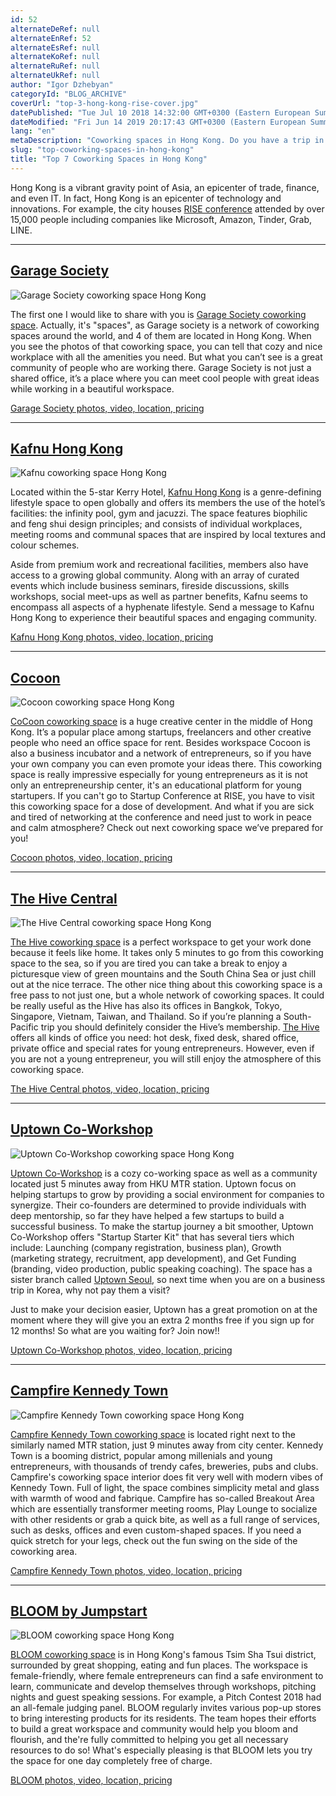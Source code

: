 ```yaml
---
id: 52
alternateDeRef: null
alternateEnRef: 52
alternateEsRef: null
alternateKoRef: null
alternateRuRef: null
alternateUkRef: null
author: "Igor Dzhebyan"
categoryId: "BLOG_ARCHIVE"
coverUrl: "top-3-hong-kong-rise-cover.jpg"
datePublished: "Tue Jul 10 2018 14:32:00 GMT+0300 (Eastern European Summer Time)"
dateModified: "Fri Jun 14 2019 20:17:43 GMT+0300 (Eastern European Summer Time)"
lang: "en"
metaDescription: "Coworking spaces in Hong Kong. Do you have a trip in Hong Kong and still need to work? Thus, discover top 7 coworking spaces where you can do a job while traveling. "
slug: "top-coworking-spaces-in-hong-kong"
title: "Top 7 Coworking Spaces in Hong Kong"
---
```


Hong Kong is a vibrant gravity point of Asia, an epicenter of trade, finance, and even IT. In fact, Hong Kong is an epicenter of technology and innovations. For example, the city houses [RISE conference](https://riseconf.com/) attended by over 15,000 people including companies like Microsoft, Amazon, Tinder, Grab, LINE.

---

## [Garage Society](https://www.thegaragesociety.com/hong-kong)

![Garage Society coworking space Hong Kong](https://s3.ap-northeast-2.amazonaws.com/blogs.andcards.com/top-3-hong-kong-rise-garage.jpg|height=600,width=900)

The first one I would like to share with you is [Garage Society coworking space](https://www.thegaragesociety.com/hong-kong). Actually, it's "spaces", as Garage society is a network of coworking spaces around the world, and 4 of them are located in Hong Kong. When you see the photos of that coworking space, you can tell that cozy and nice workplace with all the amenities you need. But what you can’t see is a great community of people who are working there. Garage Society is not just a shared office, it’s a place where you can meet cool people with great ideas while working in a beautiful workspace.

[Garage Society photos, video, location, pricing](https://www.thegaragesociety.com/hong-kong)

---

## [Kafnu Hong Kong](https://www.kafnu.com/hong-kong/)

![Kafnu coworking space Hong Kong](https://s3.ap-northeast-2.amazonaws.com/blogs.andcards.com/top-3-hong-kong-rise-kafnu.jpg|height=2268,width=3400)

Located within the 5-star Kerry Hotel, [Kafnu Hong Kong](https://www.kafnu.com/hong-kong/) is a genre-defining lifestyle space to open globally and offers its members the use of the hotel’s facilities: the infinity pool, gym and jacuzzi. The space features biophilic and feng shui design principles; and consists of individual workplaces, meeting rooms and communal spaces that are inspired by local textures and colour schemes.

Aside from premium work and recreational facilities, members also have access to a growing global community. Along with an array of curated events which include business seminars, fireside discussions, skills workshops, social meet-ups as well as partner benefits, Kafnu seems to encompass all aspects of a hyphenate lifestyle. Send a message to Kafnu Hong Kong to experience their beautiful spaces and engaging community.

[Kafnu Hong Kong photos, video, location, pricing](https://www.kafnu.com/hong-kong/)

---

## [Cocoon](https://www.hkcocoon.com/)

![Cocoon coworking space Hong Kong](https://s3.ap-northeast-2.amazonaws.com/blogs.andcards.com/top-3-hong-kong-rise-cocoon.jpg|height=600,width=900)

[CoCoon coworking space](https://www.hkcocoon.com/) is a huge creative center in the middle of Hong Kong. It’s a popular place among startups, freelancers and other creative people who need an office space for rent. Besides workspace Cocoon is also a business incubator and a network of entrepreneurs, so if you have your own company you can even promote your ideas there. This coworking space is really impressive especially for young entrepreneurs as it is not only an entrepreneurship center, it's an educational platform for young startupers. If you can't go to Startup Conference at RISE, you have to visit this coworking space for a dose of development. And what if you are sick and tired of networking at the conference and need just to work in peace and calm atmosphere? Check out next coworking space we’ve prepared for you!

[Cocoon photos, video, location, pricing](https://www.hkcocoon.com/)

---

## [The Hive Central](https://thehivecentral.com.hk/)

![The Hive Central coworking space Hong Kong](https://s3.ap-northeast-2.amazonaws.com/blogs.andcards.com/top-3-hong-kong-rise-hivecentral.jpg|height=600,width=900)

[The Hive coworking space](https://thehivecentral.com.hk/) is a perfect workspace to get your work done because it feels like home. It takes only 5 minutes to go from this coworking space to the sea, so if you are tired you can take a break to enjoy a picturesque view of green mountains and the South China Sea or just chill out at the nice terrace. The other nice thing about this coworking space is a free pass to not just one, but a whole network of coworking spaces. It could be really useful as the Hive has also its offices in Bangkok, Tokyo, Singapore, Vietnam, Taiwan, and Thailand. So if you’re planning a South-Pacific trip you should definitely consider the Hive’s membership. [The Hive](https://thehivecentral.com.hk/) offers all kinds of office you need: hot desk, fixed desk, shared office, private office and special rates for young entrepreneurs. However, even if you are not a young entrepreneur, you will still enjoy the atmosphere of this coworking space.

[The Hive Central photos, video, location, pricing](https://thehivecentral.com.hk/)

---

## [Uptown Co-Workshop](https://hkuptown.com/)

![Uptown Co-Workshop coworking space Hong Kong](https://s3.ap-northeast-2.amazonaws.com/blogs.andcards.com/top-3-hong-kong-rise-uptown.jpg|height=600,width=900)

[Uptown Co-Workshop](https://hkuptown.com/) is a cozy co-working space as well as a community located just 5 minutes away from HKU MTR station. Uptown focus on helping startups to grow by providing a social environment for companies to synergize. Their co-founders are determined to provide individuals with deep mentorship, so far they have helped a few startups to build a successful business. To make the startup journey a bit smoother, Uptown Co-Workshop offers "Startup Starter Kit" that has several tiers which include: Launching (company registration, business plan), Growth (marketing strategy, recruitment, app development), and Get Funding (branding, video production, public speaking coaching). The space has a sister branch called [Uptown Seoul](https://uptownseoul.modoo.at/), so next time when you are on a business trip in Korea, why not pay them a visit?

Just to make your decision easier, Uptown has a great promotion on at the moment where they will give you an extra 2 months free if you sign up for 12 months! So what are you waiting for? Join now!!

[Uptown Co-Workshop photos, video, location, pricing](https://hkuptown.com/)

---

## [Campfire Kennedy Town](https://campfire.co/)

![Campfire Kennedy Town coworking space Hong Kong](https://s3.ap-northeast-2.amazonaws.com/blogs.andcards.com/top-3-hong-kong-rise-campfire.jpg|height=450,width=900)

[Campfire Kennedy Town coworking space](https://campfire.co/) is located right next to the similarly named MTR station, just 9 minutes away from city center. Kennedy Town is a booming district, popular among millenials and young entrepreneurs, with thousands of trendy cafes, breweries, pubs and clubs. Campfire's coworking space interior does fit very well with modern vibes of Kennedy Town. Full of light, the space combines simplicity metal and glass with warmth of wood and fabrique. Campfire has so-called Breakout Area which are essentially transformer meeting rooms, Play Lounge to socialize with other residents or grab a quick bite, as well as a full range of services, such as desks, offices and even custom-shaped spaces. If you need a quick stretch for your legs, check out the fun swing on the side of the coworking area.

[Campfire Kennedy Town photos, video, location, pricing](https://campfire.co/)

---

## [BLOOM by Jumpstart](https://www.bloom.work/)

![BLOOM coworking space Hong Kong](https://s3.ap-northeast-2.amazonaws.com/blogs.andcards.com/top-3-hong-kong-rise-bloom.jpg|height=597,width=900)

[BLOOM coworking space](https://www.bloom.work/) is in Hong Kong's famous Tsim Sha Tsui district, surrounded by great shopping, eating and fun places. The workspace is female-friendly, where female entrepreneurs can find a safe environment to learn, communicate and develop themselves through workshops, pitching nights and guest speaking sessions. For example, a Pitch Contest 2018 had an all-female judging panel. BLOOM regularly invites various pop-up stores to bring interesting products for its residents. The team hopes their efforts to build a great workspace and community would help you bloom and flourish, and the're fully committed to helping you get all necessary resources to do so! What's especially pleasing is that BLOOM lets you try the space for one day completely free of charge.

[BLOOM photos, video, location, pricing](https://www.bloom.work/)
